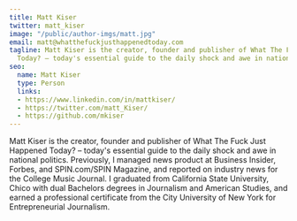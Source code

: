 ```yaml
---
title: Matt Kiser
twitter: matt_kiser
image: "/public/author-imgs/matt.jpg"
email: matt@whatthefuckjusthappenedtoday.com
tagline: Matt Kiser is the creator, founder and publisher of What The Fuck Just Happened
  Today? – today's essential guide to the daily shock and awe in national politics.
seo:
  name: Matt Kiser
  type: Person
  links:
  - https://www.linkedin.com/in/mattkiser/
  - https://twitter.com/matt_Kiser/
  - https://github.com/mkiser
---
```


Matt Kiser is the creator, founder and publisher of What The Fuck Just Happened Today? – today's essential guide to the daily shock and awe in national politics. Previously, I managed news product at Business Insider, Forbes, and SPIN.com/SPIN Magazine, and reported on industry news for the College Music Journal. I graduated from California State University, Chico with dual Bachelors degrees in Journalism and American Studies, and earned a professional certificate from the City University of New York for Entrepreneurial Journalism.
